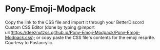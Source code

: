 # Pony-Emoji-Modpack
Copy the link to the CSS file and import it through your BetterDiscord Custom CSS Editor (done by typing @import url(https://deeznutzss.github.io/Pony-Emoji-Modpack/Pony-Emoji-Modpack.css); or copy paste the CSS file's contents for the emoji resprite. Courtesy to Pastacrylic.
